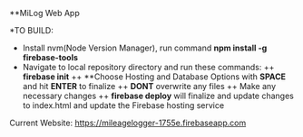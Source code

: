 **MiLog Web App

*TO BUILD:
+ Install nvm(Node Version Manager), run command **npm install -g firebase-tools**
+ Navigate to local repository directory and run these commands:
++ **firebase init**
++ **Choose Hosting and Database Options with **SPACE** and hit **ENTER** to finalize
++ **DONT** overwrite any files
++ Make any necessary changes
++ **firebase deploy** will finalize and update changes to index.html and update the Firebase hosting service

Current Website: https://mileagelogger-1755e.firebaseapp.com
